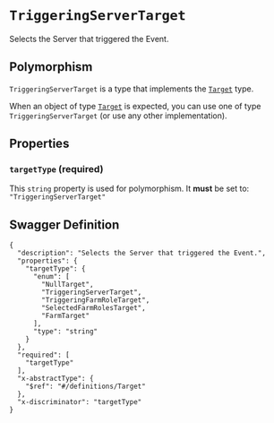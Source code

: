 # `TriggeringServerTarget` #

Selects the Server that triggered the Event.

## Polymorphism ##

`TriggeringServerTarget` is a type that implements the [`Target`](./../definitions/Target.mkd) type.

When an object of type [`Target`](./../definitions/Target.mkd) is expected, you can use one of type `TriggeringServerTarget`
(or use any other implementation).




## Properties ##

### `targetType` (required) ###




This `string` property is used for polymorphism. It **must** be set to: `"TriggeringServerTarget"`





## Swagger Definition ##

    {
      "description": "Selects the Server that triggered the Event.", 
      "properties": {
        "targetType": {
          "enum": [
            "NullTarget", 
            "TriggeringServerTarget", 
            "TriggeringFarmRoleTarget", 
            "SelectedFarmRolesTarget", 
            "FarmTarget"
          ], 
          "type": "string"
        }
      }, 
      "required": [
        "targetType"
      ], 
      "x-abstractType": {
        "$ref": "#/definitions/Target"
      }, 
      "x-discriminator": "targetType"
    }
